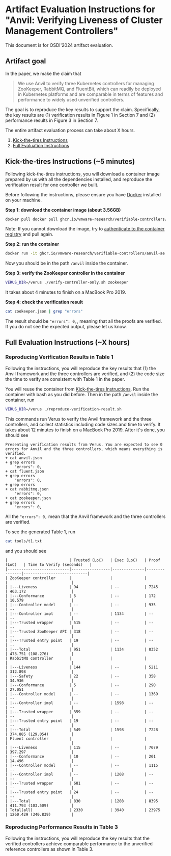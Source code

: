 # Artifact Evaluation Instructions for "Anvil: Verifying Liveness of Cluster Management Controllers"

This document is for OSDI'2024 artifact evaluation.

## Artifact goal
In the paper, we make the claim that
>  We use Anvil to verify three Kubernetes controllers for managing ZooKeeper, RabbitMQ, and FluentBit, which can readily be deployed in Kubernetes platforms and are comparable in terms of features and performance to widely used unverified controllers.

The goal is to reproduce the key results to support the claim. Specifically, the key results are (1) verification results in Figure 1 in Section 7 and (2) performance results in Figure 3 in Section 7.

The entire artifact evaluation process can take about X hours.

1. [Kick-the-tires Instructions](#kick-the-tires-instructions-5-minutes)
2. [Full Evaluation Instructions](#full-evaluation-instructions-X-hours)

## Kick-the-tires Instructions (~5 minutes)

Following kick-the-tires instructions, you will download a container image prepared by us with all the dependencies installed, and reproduce the verification result for one controller we built.

Before following the instructions, please ensure you have [Docker](https://docs.docker.com/engine/install/) installed on your machine.

**Step 1: download the container image (about 3.56GB)**
```bash
docker pull docker pull ghcr.io/vmware-research/verifiable-controllers/anvil-ae:latest
```
Note: If you cannot download the image, try to [authenticate to the container registry](https://docs.github.com/en/packages/working-with-a-github-packages-registry/working-with-the-container-registry#authenticating-to-the-container-registry) and pull again.

</details>

**Step 2: run the container**
```bash
docker run -it ghcr.io/vmware-research/verifiable-controllers/anvil-ae:latest bash
```
Now you should be in the path `/anvil` inside the container.

**Step 3: verify the ZooKeeper controller in the container**
```bash
VERUS_DIR=/verus ./verify-controller-only.sh zookeeper
```
It takes about 4 minutes to finish on a MacBook Pro 2019.

**Step 4: check the verification result**
```bash
cat zookeeper.json | grep "errors"
```
The result should be `"errors": 0,`, meaning that all the proofs are verified. If you do not see the expected output, please let us know.

## Full Evaluation Instructions (~X hours)

### Reproducing Verification Results in Table 1

Following the instructions, you will reproduce the key results that (1) the Anvil framework and the three controllers are verified, and (2) the code size the time to verify are consistent with Table 1 in the paper.

You will reuse the container from [Kick-the-tires Instructions](#kick-the-tires-instructions-5-minutes). Run the container with bash as you did before. Then in the path `/anvil` inside the container, run
```bash
VERUS_DIR=/verus ./reproduce-verification-result.sh
```
This commands run Verus to verify the Anvil framework and the three controllers, and collect statistics including code sizes and time to verify. It takes about 12 minutes to finish on a MacBook Pro 2019. After it's done, you should see
```
Presenting verification results from Verus. You are expected to see 0 errors for Anvil and the three controllers, which means everything is verified.
+ cat anvil.json
+ grep errors
    "errors": 0,
+ cat fluent.json
+ grep errors
    "errors": 0,
+ grep errors
+ cat rabbitmq.json
    "errors": 0,
+ cat zookeeper.json
+ grep errors
    "errors": 0,
```
All the `"errors": 0,` mean that the Anvil framework and the three controllers are verified.

To see the generated Table 1, run
```bash
cat tools/t1.txt
```
and you should see
```
|                           | Trusted (LoC)   | Exec (LoC)   | Proof (LoC)   | Time to Verify (seconds)   |
|---------------------------|-----------------|--------------|---------------|----------------------------|
| ZooKeeper controller      |                 |              |               |                            |
| |---Liveness              | 94              | --           | 7245          | 463.172                    |
| |---Conformance           | 5               | --           | 172           | 10.579                     |
| |---Controller model      | --              | --           | 935           | --                         |
| |---Controller impl       | --              | 1134         | --            | --                         |
| |---Trusted wrapper       | 515             | --           | --            | --                         |
| |---Trusted ZooKeeper API | 318             | --           | --            | --                         |
| |---Trusted entry point   | 19              | --           | --            | --                         |
| |---Total                 | 951             | 1134         | 8352          | 473.751 (108.276)          |
| RabbitMQ controller       |                 |              |               |                            |
| |---Liveness              | 144             | --           | 5211          | 312.898                    |
| |---Safety                | 22              | --           | 358           | 34.936                     |
| |---Conformance           | 5               | --           | 290           | 27.051                     |
| |---Controller model      | --              | --           | 1369          | --                         |
| |---Controller impl       | --              | 1598         | --            | --                         |
| |---Trusted wrapper       | 359             | --           | --            | --                         |
| |---Trusted entry point   | 19              | --           | --            | --                         |
| |---Total                 | 549             | 1598         | 7228          | 374.885 (129.054)          |
| Fluent controller         |                 |              |               |                            |
| |---Liveness              | 115             | --           | 7079          | 397.297                    |
| |---Conformance           | 10              | --           | 201           | 14.496                     |
| |---Controller model      | --              | --           | 1115          | --                         |
| |---Controller impl       | --              | 1208         | --            | --                         |
| |---Trusted wrapper       | 681             | --           | --            | --                         |
| |---Trusted entry point   | 24              | --           | --            | --                         |
| |---Total                 | 830             | 1208         | 8395          | 411.793 (103.509)          |
| Total(all)                | 2330            | 3940         | 23975         | 1260.429 (340.839)         |
```

### Reproducing Performance Results in Table 3

Following the instructions, you will reproduce the key results that the verified controllers achieve comparable performance to the unverified reference controllers as shown in Table 3.


